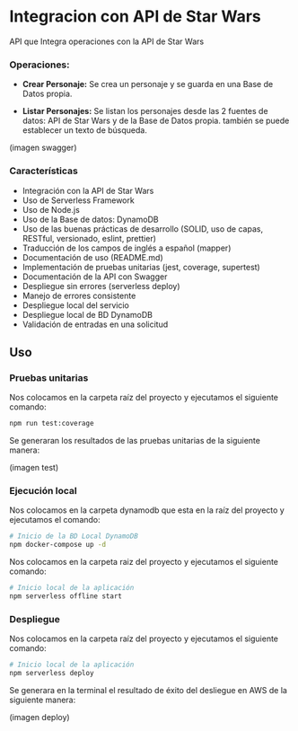 # Integracion con API de Star Wars

API que Integra operaciones con la API de Star Wars

### Operaciones:
* **Crear Personaje:**
Se crea un personaje y se guarda en una Base de Datos propia.

* **Listar Personajes:**
Se listan los personajes desde las 2 fuentes de datos: API de Star Wars y de la Base de Datos propia.
también se puede establecer un texto de búsqueda.

(imagen swagger)


### Características
* Integración con la API de Star Wars
* Uso de Serverless Framework
* Uso de Node.js
* Uso de la Base de datos: DynamoDB
* Uso de las buenas prácticas de desarrollo (SOLID, uso de capas, RESTful, versionado, eslint, prettier)
* Traducción de los campos de inglés a español (mapper)
* Documentación de uso (README.md)
* Implementación de pruebas unitarias (jest, coverage, supertest)
* Documentación de la API con Swagger
* Despliegue sin errores (serverless deploy)
* Manejo de errores consistente
* Despliegue local del servicio
* Despliegue local de BD DynamoDB
* Validación de entradas en una solicitud


## Uso

### Pruebas unitarias
Nos colocamos en la carpeta raíz del proyecto y ejecutamos el siguiente comando:

```bash
npm run test:coverage
```

Se generaran los resultados de las pruebas unitarias de la siguiente manera:


(imagen test)


### Ejecución local
Nos colocamos en la carpeta dynamodb que esta en la raíz del proyecto y ejecutamos el comando:

```bash
# Inicio de la BD Local DynamoDB
npm docker-compose up -d
```

Nos colocamos en la carpeta raiz del proyecto y ejecutamos el siguiente comando:
```bash
# Inicio local de la aplicación
npm serverless offline start
```

### Despliegue

Nos colocamos en la carpeta raíz del proyecto y ejecutamos el siguiente comando:
```bash
# Inicio local de la aplicación
npm serverless deploy
```

Se generara en la terminal el resultado de éxito del desliegue en AWS de la siguiente manera:

(imagen deploy)
